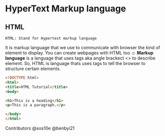 # HyperText Markup language 
## HTML
```
HTML: Stand for Hypertext markup language
```
It is markup language that we use to communicate with browser the kind of element to display. 
You can create webpages  with HTML too :relaxed:
**Markup language** is a language that uses tags aka angle brackect <> to describe element.
So, HTML is language thats uses tags to tell the browser to structure certain elements. 
```HTML
<!DOCTYPE html>
<html>
<title>HTML Tutorial</title>
<body>

<h1>This is a heading</h1>
<p>This is a paragraph.</p>

</body>
</html>
```





Contributors
@sos10e @benbyi21
